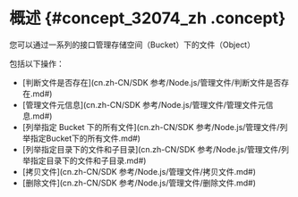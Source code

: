 # 概述 {#concept_32074_zh .concept}

您可以通过一系列的接口管理存储空间（Bucket）下的文件（Object）

包括以下操作：

-   [判断文件是否存在](cn.zh-CN/SDK 参考/Node.js/管理文件/判断文件是否存在.md#)
-   [管理文件元信息](cn.zh-CN/SDK 参考/Node.js/管理文件/管理文件元信息.md#)
-   [列举指定 Bucket 下的所有文件](cn.zh-CN/SDK 参考/Node.js/管理文件/列举指定Bucket下的所有文件.md#)
-   [列举指定目录下的文件和子目录](cn.zh-CN/SDK 参考/Node.js/管理文件/列举指定目录下的文件和子目录.md#)
-   [拷贝文件](cn.zh-CN/SDK 参考/Node.js/管理文件/拷贝文件.md#)
-   [删除文件](cn.zh-CN/SDK 参考/Node.js/管理文件/删除文件.md#)

